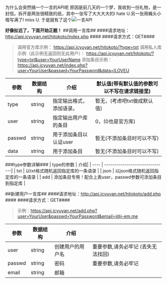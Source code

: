 为什么会突然搞一个一言的API呢
原因是前几天的一个梦，我收到一份礼物，是一封信。拆开是两张很精致的纸，其中一张写了大大大大的I hate U.另一张用蝇头小楷写满了I miss U. 于是就有了这个![一言API][1]

**好像扯远了，下面开始正题！**
##调用一言库##
####请求地址：http://api.icyuyan.net/hitokoto/index.php ####
####请求方式：GET####

>调用官方库示例：
>https://api.icyuyan.net/hitokoto/?type=txt
>调用私人库示例（此示例无返回则无此用户）：
>https://api.icyuyan.net/hitokoto/?type=txt&user=YourUserName
>添加条目示例：
>https://api.icyuyan.net/index.php?user=YourUser&passwd=YourPassword&data=ILOVEU

| 参数   | 数据结构   | 介绍           | 默认值(带有默认值的参数可以不写在请求链接里) |
| ---- | ------ | ------------ | ---------------- |
| type | string | 指定输出格式，添加语录。 | 暂无，(考虑吧txt做成默认值) |
| user | string | 指定输出用户库的条目     |0，(0也是官方库)           |
| passwd | string | 用于添加条目以认证user |暂无(不添加条目时可以不写)    |
| data | string | 用于添加条目   |暂无(不添加条目时可以不写)             |
###type参数详解###
| type的参数 | 介绍|
| ---- | -------------------------------|
| txt  | 以txt格式随机返回指定库的一条语录  |
| json | 以json格式随机返回指定库的一条语录 |
| add  | 添加条目专用！配合上表user，passwd参数可添加条目到指定库 |

##新建用户一言库##
####请求地址：http://api.icyuyan.net/hitokoto/add.php ####
####请求方式：GET####

> 示例：https://api.icyuyan.net/add.php?user=YourUser&passwd=YourPassword&email=i@i-em.me

| 参数   | 数据结构 | 介绍         |                  |
| ----   | ------ | ------------ | ---------------- |
| user   | string | 创建用户的用户名     |重要参数,请务必牢记 (丢失无法找回)       |
| passwd | string | 密码                |重要参数,请务必牢记       |
| email  | string | 邮箱                |                         |

  [1]: http://ok9lhjky0.bkt.clouddn.com/2018/05/1038855631.jpeg?imageView2/0/w/700/q/100
